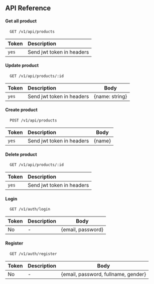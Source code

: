 
## API Reference

#### Get all product

```http
  GET /v1/api/products
```

| Token | Description                |
| :-------- | :------------------------- |
| `yes` | Send jwt token in headers |

#### Update product

```http
  GET /v1/api/products/:id
```

| Token | Description                | Body     |
| :-------- | :------------------------- | -------- |
| `yes` | Send jwt token in headers | {name: string}

#### Create product

```http
  POST /v1/api/products
```

| Token | Description                | Body     |
| :-------- | :------------------------- | -------- |
| `yes` | Send jwt token in headers | {name}

#### Delete product

```http
  GET /v1/api/products/:id
```

| Token | Description                |
| :-------- | :-------------------------
| `yes` | Send jwt token in headers

#### Login 

```http
  GET /v1/auth/login
```

| Token | Description                | Body     |
| :-------- | :------------------------- | -------- |
| No | - | {email, password}

#### Register 

```http
  GET /v1/auth/register
```

| Token | Description                | Body     |
| :-------- | :------------------------- | -------- |
| No | - | {email, password, fullname, gender}
